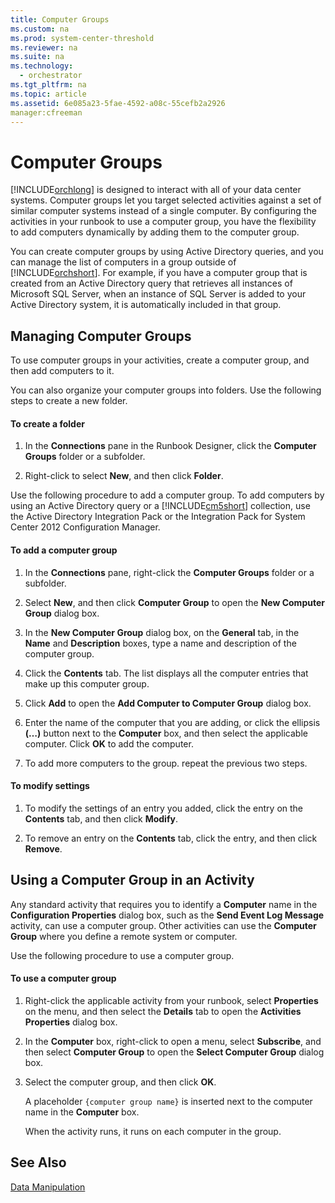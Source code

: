 ```yaml
---
title: Computer Groups
ms.custom: na
ms.prod: system-center-threshold
ms.reviewer: na
ms.suite: na
ms.technology: 
  - orchestrator
ms.tgt_pltfrm: na
ms.topic: article
ms.assetid: 6e085a23-5fae-4592-a08c-55cefb2a2926
manager:cfreeman
---
```

# Computer Groups
[!INCLUDE[orchlong](../../orch/deploy/includes/orchlong_md.md)] is designed to interact with all of your data center systems. Computer groups let you target selected activities against a set of similar computer systems instead of a single computer. By configuring the activities in your runbook to use a computer group, you have the flexibility to add computers dynamically by adding them to the computer group.  
  
You can create computer groups by using Active Directory queries, and you can manage the list of computers in a group outside of [!INCLUDE[orchshort](../../om/manage/includes/orchshort_md.md)]. For example, if you have a computer group that is created from an Active Directory query that retrieves all instances of Microsoft SQL Server, when an instance of SQL Server is added to your Active Directory system, it is automatically included in that group.  
  
## Managing Computer Groups  
To use computer groups in your activities, create a computer group, and then add computers to it.  
  
You can also organize your computer groups into folders. Use the following steps to create a new folder.  
  
#### To create a folder  
  
1.  In the **Connections** pane in the Runbook Designer, click the **Computer Groups** folder or a subfolder.  
  
2.  Right\-click to select **New**, and then click **Folder**.  
  
Use the following procedure to add a computer group. To add computers by using an Active Directory query or a [!INCLUDE[cm5short](../../orch/manage/includes/cm5short_md.md)] collection, use the Active Directory Integration Pack or the Integration Pack for System Center 2012 Configuration Manager.  
  
#### To add a computer group  
  
1.  In the **Connections** pane, right\-click the **Computer Groups** folder or a subfolder.  
  
2.  Select **New**, and then click **Computer Group** to open the **New Computer Group** dialog box.  
  
3.  In the **New Computer Group** dialog box, on the **General** tab, in the **Name** and **Description** boxes, type a name and description of the computer group.  
  
4.  Click the **Contents** tab. The list displays all the computer entries that make up this computer group.  
  
5.  Click **Add** to open the **Add Computer to Computer Group** dialog box.  
  
6.  Enter the name of the computer that you are adding, or click the ellipsis **\(…\)** button next to the **Computer** box, and then select the applicable computer. Click **OK** to add the computer.  
  
7.  To add more computers to the group. repeat the previous two steps.  
  
#### To modify settings  
  
1.  To modify the settings of an entry you added, click the entry on the **Contents** tab, and then click **Modify**.  
  
2.  To remove an entry on the **Contents** tab, click the entry, and then click **Remove**.  
  
## Using a Computer Group in an Activity  
Any standard activity that requires you to identify a **Computer** name in the **Configuration Properties** dialog box, such as the **Send Event Log Message** activity, can use a computer group. Other activities can use the **Computer Group** where you define a remote system or computer.  
  
Use the following procedure to use a computer group.  
  
#### To use a computer group  
  
1.  Right\-click the applicable activity from your runbook, select **Properties** on the menu, and then select the **Details** tab to open the **Activities Properties** dialog box.  
  
2.  In the **Computer** box, right\-click to open a menu, select **Subscribe**, and then select **Computer Group** to open the **Select Computer Group** dialog box.  
  
3.  Select the computer group, and then click **OK**.  
  
    A placeholder `{computer group name}` is inserted next to the computer name in the **Computer** box.  
  
    When the activity runs, it runs on each computer in the group.  
  
## See Also  
[Data Manipulation](../../orch/manage/Data-Manipulation.md)  
  
